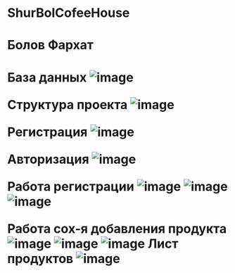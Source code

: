# ShurBolCofeeHouse
<h1>Болов Фархат<h1>

База данных
![image](https://user-images.githubusercontent.com/114148685/218977181-e78a5e4f-014b-47df-a870-365676da95f0.png)
  
Структура проекта
![image](https://user-images.githubusercontent.com/114148685/218980512-53c8836e-10a7-4a03-a8f4-0939cea7d6b4.png)

Регистрация
![image](https://user-images.githubusercontent.com/114148685/218980837-f6246a81-44cc-4b4e-b9db-21ecd0195652.png)

Авторизация
![image](https://user-images.githubusercontent.com/114148685/218981102-32e03a83-86db-4932-a4ef-90aca6bb17d0.png)

Работа регистрации
![image](https://user-images.githubusercontent.com/114148685/218981815-9cfef17f-e5a0-449f-9fca-8b3a4b8f8d1e.png)
![image](https://user-images.githubusercontent.com/114148685/218982078-9bd82a3c-f898-4655-b779-833266bcee71.png)
![image](https://user-images.githubusercontent.com/114148685/218982285-cca2a64a-8ced-4ca9-a989-301a7ac2da00.png)

Работа сох-я добавления продукта
![image](https://user-images.githubusercontent.com/114148685/219851606-2fa69aa4-0595-47db-b8a9-7fb8f68496bc.png)
![image](https://user-images.githubusercontent.com/114148685/219851701-8f867a35-7fa3-4515-8937-a57ebd4470fc.png)
![image](https://user-images.githubusercontent.com/114148685/219851732-4a457c7f-8ab8-4f12-92a0-db1679f3f303.png)
Лист продуктов
![image](https://user-images.githubusercontent.com/114148685/220130729-516958f7-3a65-4a02-8b56-f021b0d3416a.png)



